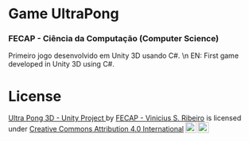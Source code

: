 # Game UltraPong 
### FECAP - Ciência da Computação (Computer Science)

Primeiro jogo desenvolvido em Unity 3D usando C#. \n
EN: First game developed in Unity 3D using C#.



# License
<p xmlns:cc="http://creativecommons.org/ns#" xmlns:dct="http://purl.org/dc/terms/"><a property="dct:title" rel="cc:attributionURL" href="https://github.com/ViniSantos09/ProjectUnity_UltraPong_2024_1SM.git">Ultra Pong 3D - Unity Project </a> by <a rel="cc:attributionURL dct:creator" property="cc:attributionName" href="https://github.com/ViniSantos09">FECAP - Vinicius S. Ribeiro</a> is licensed under <a href="https://creativecommons.org/licenses/by/4.0/?ref=chooser-v1" target="_blank" rel="license noopener noreferrer" style="display:inline-block;">Creative Commons Attribution 4.0 International<img style="height:22px!important;margin-left:3px;vertical-align:text-bottom;" src="https://mirrors.creativecommons.org/presskit/icons/cc.svg?ref=chooser-v1" alt=""><img style="height:22px!important;margin-left:3px;vertical-align:text-bottom;" src="https://mirrors.creativecommons.org/presskit/icons/by.svg?ref=chooser-v1" alt=""></a></p>

